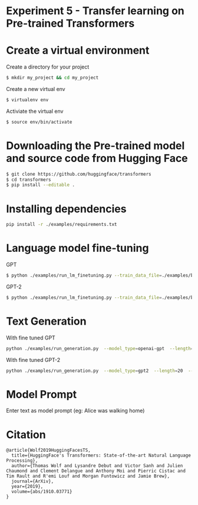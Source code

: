 # Experiment 5 - Transfer learning on Pre-trained Transformers

# Create a virtual environment

Create a directory for your project 
```sh
$ mkdir my_project && cd my_project
```
Create a new virtual env
```sh
$ virtualenv env
```
Activiate the virtual env
```sh
$ source env/bin/activate
```
# Downloading the Pre-trained model and source code from Hugging Face
```sh
$ git clone https://github.com/huggingface/transformers
$ cd transformers
$ pip install --editable .
```

# Installing dependencies
```sh
pip install -r ./examples/requirements.txt
```
 
# Language model fine-tuning
GPT
```sh
$ python ./examples/run_lm_finetuning.py --train_data_file=./examples/bestamericanshortstories.txt --model_type=openai-gpt --output_dir=./openAiTf --model_name_or_path=openai-gpt --do_train --no_cuda
```
GPT-2
```sh
$ python ./examples/run_lm_finetuning.py --train_data_file=./examples/bestamericanshortstories.txt --model_type=gpt2 --output_dir=./gpt2Tf --model_name_or_path=gpt2 --do_train --no_cuda
```
# Text Generation

With fine tuned GPT
```sh
python ./examples/run_generation.py  --model_type=openai-gpt  --length=20  --model_name_or_path=./openAiTf --length=50 --no_cuda
```
With fine tuned GPT-2
```sh
python ./examples/run_generation.py  --model_type=gpt2  --length=20  --model_name_or_path=./gpt2Tf --length=50 --no_cuda
```
# Model Prompt
Enter text as model prompt (eg: Alice was walking home)

# Citation


```
@article{Wolf2019HuggingFacesTS,
  title={HuggingFace's Transformers: State-of-the-art Natural Language Processing},
  author={Thomas Wolf and Lysandre Debut and Victor Sanh and Julien Chaumond and Clement Delangue and Anthony Moi and Pierric Cistac and Tim Rault and R'emi Louf and Morgan Funtowicz and Jamie Brew},
  journal={ArXiv},
  year={2019},
  volume={abs/1910.03771}
}
```

